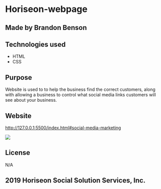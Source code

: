 # Horiseon-webpage

## Made by Brandon Benson

## Technologies used

- HTML
- CSS

## Purpose

Website is used to to help the business find the correct customers, along with allowing a business to control what social media links customers will see about your business.

## Website

http://127.0.0.1:5500/index.html#social-media-marketing

![](assets/images/digital-marketing-meeting.jpg)

## License

N/A

## 2019 Horiseon Social Solution Services, Inc.
